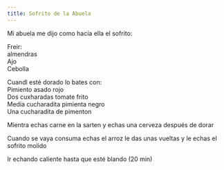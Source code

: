 ```yaml
---
title: Sofrito de la Abuela
---
```


Mi abuela me dijo como hacía ella el sofrito:

Freir:  
almendras  
Ajo  
Cebolla  
  
Cuandl esté dorado lo bates con:  
Pimiento asado rojo  
Dos cuxharadas tomate frito  
Media cucharadita pimienta negro  
Una cucharadita de pimenton  
  
Mientra echas carne en la sarten y echas una cerveza después de dorar  
  
Cuando se vaya consuma echas el arroz le das unas vueltas y le echas el sofrito molido  
  
Ir echando caliente hasta que esté blando (20 min)